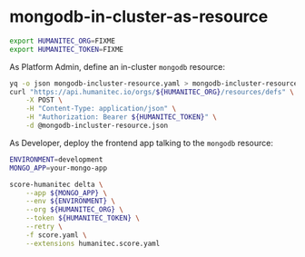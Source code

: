 # mongodb-in-cluster-as-resource

```bash
export HUMANITEC_ORG=FIXME
export HUMANITEC_TOKEN=FIXME
```

As Platform Admin, define an in-cluster `mongodb` resource:
```bash
yq -o json mongodb-incluster-resource.yaml > mongodb-incluster-resource.json
curl "https://api.humanitec.io/orgs/${HUMANITEC_ORG}/resources/defs" \
    -X POST \
    -H "Content-Type: application/json" \
    -H "Authorization: Bearer ${HUMANITEC_TOKEN}" \
    -d @mongodb-incluster-resource.json
```

As Developer, deploy the frontend app talking to the `mongodb` resource:
```bash
ENVIRONMENT=development
MONGO_APP=your-mongo-app

score-humanitec delta \
    --app ${MONGO_APP} \
    --env ${ENVIRONMENT} \
    --org ${HUMANITEC_ORG} \
    --token ${HUMANITEC_TOKEN} \
    --retry \
    -f score.yaml \
    --extensions humanitec.score.yaml
```
